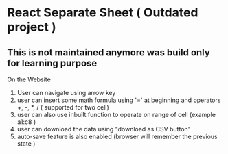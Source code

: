 # React Separate Sheet ( Outdated project )
## This is not maintained anymore was build only for learning purpose

On the Website

1. User can navigate using arrow key
2. user can insert some math formula using '=' at beginning  and operators +, -, *, / ( supported for two cell)
3. user can also use inbuilt function to operate on range of cell (example a1:c8 )
4. user can download the data using "download as CSV button"
5. auto-save feature is also enabled (browser will remember the previous state )
